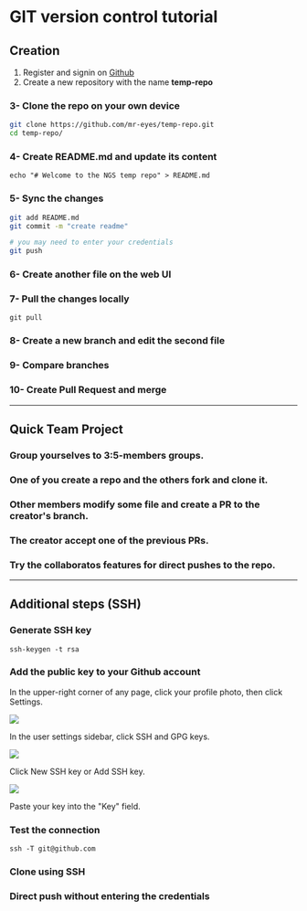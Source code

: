 # GIT version control tutorial

## Creation

1. Register and signin on [Github](https://www.github.com)
2. Create a new repository with the name **temp-repo**

### 3- Clone the repo on your own device

```bash
git clone https://github.com/mr-eyes/temp-repo.git
cd temp-repo/
```

### 4- Create README.md and update its content

`echo "# Welcome to the NGS temp repo" > README.md`

### 5- Sync the changes

```bash
git add README.md
git commit -m "create readme"

# you may need to enter your credentials
git push
```

### 6- Create another file on the web UI

### 7- Pull the changes locally

`git pull`

### 8- Create a new branch and edit the second file

### 9- Compare branches

### 10- Create Pull Request and merge

---

## Quick Team Project

### Group yourselves to 3:5-members groups.

### One of you create a repo and the others fork and clone it.

### Other members modify some file and create a PR to the creator's branch.

### The creator accept one of the previous PRs.

### Try the collaboratos features for direct pushes to the repo.

---

## Additional steps (SSH)

### Generate SSH key

`ssh-keygen -t rsa`

### Add the public key to your Github account

In the upper-right corner of any page, click your profile photo, then click Settings.

![]({{site.baseurl}}/https://help.github.com/assets/images/help/settings/userbar-account-settings.png)

In the user settings sidebar, click SSH and GPG keys.

![]({{site.baseurl}}/https://help.github.com/assets/images/help/settings/settings-sidebar-ssh-keys.png)

Click New SSH key or Add SSH key.

![]({{site.baseurl}}/https://help.github.com/assets/images/help/settings/ssh-add-ssh-key.png)

Paste your key into the "Key" field.

### Test the connection

`ssh -T git@github.com`

### Clone using SSH

### Direct push without entering the credentials